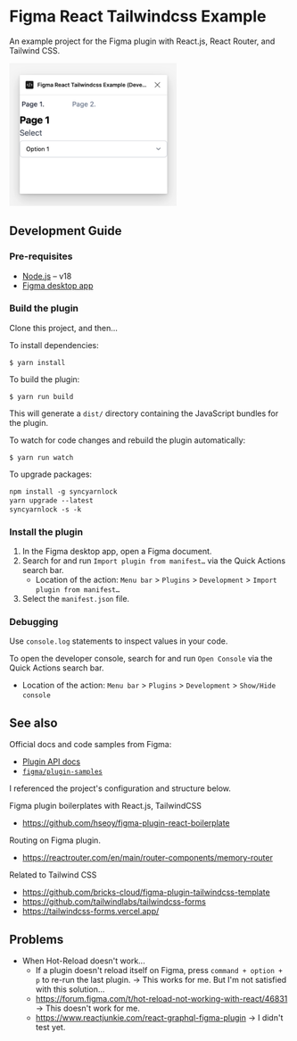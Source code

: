 # Figma React Tailwindcss Example

An example project for the Figma plugin with React.js, React Router, and Tailwind CSS.

<img src="https://github.com/BenedictMonster/figma-react-tailwindcss-example/blob/main/img/Screenshot-2023-11-15.png" width="300" alt="A screenshot of this plugin.">

## Development Guide

### Pre-requisites

- [Node.js](https://nodejs.org) – v18
- [Figma desktop app](https://figma.com/downloads/)

### Build the plugin

Clone this project, and then...

To install dependencies:

```
$ yarn install
```

To build the plugin:

```
$ yarn run build
```

This will generate a `dist/` directory containing the JavaScript bundles for the plugin.

To watch for code changes and rebuild the plugin automatically:

```
$ yarn run watch
```

To upgrade packages:

```
npm install -g syncyarnlock
yarn upgrade --latest
syncyarnlock -s -k
```

### Install the plugin

1. In the Figma desktop app, open a Figma document.
2. Search for and run `Import plugin from manifest…` via the Quick Actions search bar.
   - Location of the action: `Menu bar` > `Plugins` > `Development` > `Import plugin from manifest…`
3. Select the `manifest.json` file.

### Debugging

Use `console.log` statements to inspect values in your code.

To open the developer console, search for and run `Open Console` via the Quick Actions search bar.

- Location of the action: `Menu bar` > `Plugins` > `Development` > `Show/Hide console`

## See also

Official docs and code samples from Figma:

- [Plugin API docs](https://figma.com/plugin-docs/)
- [`figma/plugin-samples`](https://github.com/figma/plugin-samples#readme)

I referenced the project's configuration and structure below.

Figma plugin boilerplates with React.js, TailwindCSS

- https://github.com/hseoy/figma-plugin-react-boilerplate

Routing on Figma plugin.

- https://reactrouter.com/en/main/router-components/memory-router

Related to Tailwind CSS

- https://github.com/bricks-cloud/figma-plugin-tailwindcss-template
- https://github.com/tailwindlabs/tailwindcss-forms
- https://tailwindcss-forms.vercel.app/

## Problems

- When Hot-Reload doesn't work...
  - If a plugin doesn't reload itself on Figma, press `command + option + p` to re-run the last plugin. -> This works for me. But I'm not satisfied with this solution...
  - https://forum.figma.com/t/hot-reload-not-working-with-react/46831 -> This doesn't work for me.
  - https://www.reactjunkie.com/react-graphql-figma-plugin -> I didn't test yet.
